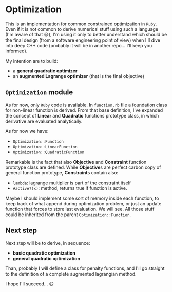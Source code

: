 # Optimization

This is an implementation for common constrained optimization in `Ruby`. Even if it is not common to derive numerical stuff using such a language (I'm aware of that :smiley:), I'm using it only to better understand which should be the final design (from a software engineering point of view) when I'll dive into deep C++ code (probably it will be in another repo... I'll keep you informed).

My intention are to build:

 * a **general quadratic optimizer**
 * an **augmented Lagrange optimizer** (that is the final objective)

## `Optimization` module

As for now, only `Ruby` code is available. In `function.rb` file a foundation class for non-linear function is derived. From that base definition, I've expanded the concept of **Linear** and **Quadratic** functions prototype class, in which derivative are evaluated analytically.

As for now we have:

 * `Optimization::Function`
 * `Optimization::LinearFunction`
 * `Optimization::QuadraticFunction`

Remarkable is the fact that also **Objective** and **Constraint** function prototype class are defined. While **Objective**s are perfect carbon copy of general function prototype, **Constraint**s contain also:

 * `lambda`: lagrange multiplier is part of the constraint itself
 * `#active?(x)`: method, returns true if function is active.

Maybe I should implement some sort of memory inside each function, to keep track of what append during optimization problem, or just an update function that forces to store last evaluation. We will see. All those stuff could be inherited from the parent `Optimization::Function`.

## Next step

Next step will be to derive, in sequence:

 * **basic quadratic optimization**
 * **general quadratic optimization**

Than, probably I will define a class for penalty functions, and I'll go straight to the definition of a complete augmented lagrangian method.

I hope I'll succeed... :smiley:
